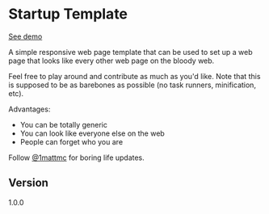 # Startup Template

[See demo](http://mattmcneeney.github.io/startup-template/)

A simple responsive web page template that can be used to set up a web page that looks like every other web page on the bloody web.

Feel free to play around and contribute as much as you'd like. Note that this is supposed to be as barebones as possible (no task runners, minification, etc).

Advantages:
- You can be totally generic
- You can look like everyone else on the web
- People can forget who you are


Follow [@1mattmc](//twitter.com/1mattmc) for boring life updates.

## Version

1.0.0
